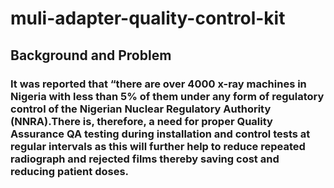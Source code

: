 # muli-adapter-quality-control-kit
## Background and Problem
### It was reported that “there are over 4000 x-ray machines in Nigeria with less than 5% of them under any form of regulatory control of the Nigerian Nuclear Regulatory Authority (NNRA).There is, therefore, a need for proper Quality Assurance QA testing during installation and control tests at regular intervals as this will further help to reduce repeated radiograph and rejected films thereby saving cost and reducing patient doses.
## 
